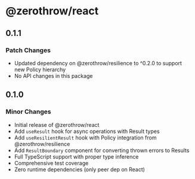 # @zerothrow/react

## 0.1.1

### Patch Changes

- Updated dependency on @zerothrow/resilience to ^0.2.0 to support new Policy hierarchy
- No API changes in this package

## 0.1.0

### Minor Changes

- Initial release of @zerothrow/react
- Add `useResult` hook for async operations with Result types
- Add `useResilientResult` hook with Policy integration from @zerothrow/resilience
- Add `ResultBoundary` component for converting thrown errors to Results
- Full TypeScript support with proper type inference
- Comprehensive test coverage
- Zero runtime dependencies (only peer dep on React)